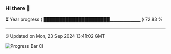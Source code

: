 ### Hi there 👋

⏳ Year progress { █████████████████████▁▁▁▁▁▁▁▁▁ } 72.83 %

---

⏰ Updated on Mon, 23 Sep 2024 13:41:02 GMT

![Progress Bar CI](https://github.com/IshwaranRudhara/GIT-ACTION/workflows/Progress%20Bar%20CI/badge.svg)
